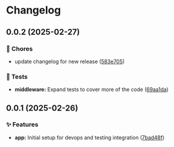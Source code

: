 # Changelog



## 0.0.2 (2025-02-27)



### 🔧 Chores



- update changelog for new release ([583e705](https://github.com/FallegaHQ/xtt-backend/commit/583e7054c2689d3ae132e40fb2c827f48169aa20))
  
  

### 🧪 Tests



- **middleware:** Expand tests to cover more of the code ([69aa1da](https://github.com/FallegaHQ/xtt-backend/commit/69aa1da2825dfd6b0ed1cc0b4dedb1995a780089))
  
  


  

## 0.0.1 (2025-02-26)



### ✨ Features



- **app:** Initial setup for devops and testing integration ([7bad48f](https://github.com/FallegaHQ/xtt-backend/commit/7bad48fb927f5494fcf677138a4601afcaeb1344))
  
  


  
